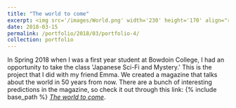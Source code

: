 ```yaml
---
title: "The world to come"
excerpt: <img src='/images/World.png' width='230' height='170' align="right" hspace="20"> In Spring 2018 when I was a first year student at Bowdoin College, I had an opportunity to take the class 'Japanese Sci-Fi and Mystery' with Professor Born. The class was so much fun since we got to read many interesting books (one of them was Rampo's short stories.) For the final, I did this project with my friend Emma. We created a magazine that talks about the world in 50 years from now. There are a bunch of interesting predictions in the magazine, so check it out! 
date: 2018-03-15
permalink: /portfolio/2018/03/portfolio-4/
collection: portfolio
---
```

In Spring 2018 when I was a first year student at Bowdoin College, I had an opportunity to take the class 'Japanese Sci-Fi and Mystery.' This is the project that I did with my friend Emma. We created a magazine that talks about the world in 50 years from now. There are a bunch of interesting predictions in the magazine, so check it out through this link: {% include base_path %} [*The world to come*](http://ploynawapan.github.io/files/The_World_to_Come.pdf).
